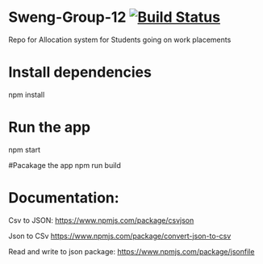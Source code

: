 # Sweng-Group-12    [![Build Status](https://travis-ci.org/Donegaan/Sweng-Group-12.svg?branch=master)](https://travis-ci.org/Donegaan/Sweng-Group-12)
Repo for Allocation system for Students going on work placements

# Install dependencies
npm install
# Run the app
npm start

#Pacakage the app
npm run build

# Documentation:
Csv to JSON: https://www.npmjs.com/package/csvjson

Json to CSv https://www.npmjs.com/package/convert-json-to-csv

Read and write to json package: https://www.npmjs.com/package/jsonfile
